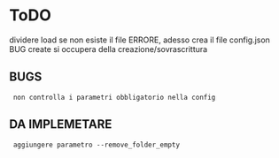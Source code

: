 # ToDO

dividere 
     load se non esiste il file ERRORE, adesso crea il file config.json BUG
     create si occupera della creazione/sovrascrittura


## BUGS

     non controlla i parametri obbligatorio nella config

## DA IMPLEMETARE

     aggiungere parametro --remove_folder_empty

